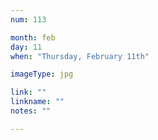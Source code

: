 ```yaml
---
num: 113

month: feb
day: 11
when: "Thursday, February 11th"

imageType: jpg

link: ""
linkname: ""
notes: ""

---
```


